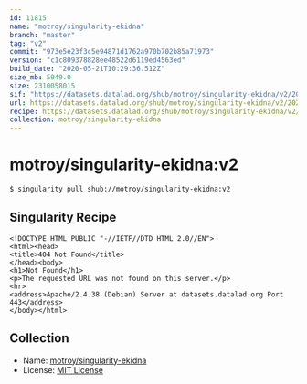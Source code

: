 ```yaml
---
id: 11815
name: "motroy/singularity-ekidna"
branch: "master"
tag: "v2"
commit: "973e5e23f3c5e94871d1762a970b702b85a71973"
version: "c1c809378828ee48522d6119ed4563ed"
build_date: "2020-05-21T10:29:36.512Z"
size_mb: 5949.0
size: 2310058015
sif: "https://datasets.datalad.org/shub/motroy/singularity-ekidna/v2/2020-05-21-973e5e23-c1c80937/c1c809378828ee48522d6119ed4563ed.sif"
url: https://datasets.datalad.org/shub/motroy/singularity-ekidna/v2/2020-05-21-973e5e23-c1c80937/
recipe: https://datasets.datalad.org/shub/motroy/singularity-ekidna/v2/2020-05-21-973e5e23-c1c80937/Singularity
collection: motroy/singularity-ekidna
---
```


# motroy/singularity-ekidna:v2

```bash
$ singularity pull shub://motroy/singularity-ekidna:v2
```

## Singularity Recipe

```singularity
<!DOCTYPE HTML PUBLIC "-//IETF//DTD HTML 2.0//EN">
<html><head>
<title>404 Not Found</title>
</head><body>
<h1>Not Found</h1>
<p>The requested URL was not found on this server.</p>
<hr>
<address>Apache/2.4.38 (Debian) Server at datasets.datalad.org Port 443</address>
</body></html>
```

## Collection

 - Name: [motroy/singularity-ekidna](https://github.com/motroy/singularity-ekidna)
 - License: [MIT License](https://api.github.com/licenses/mit)

